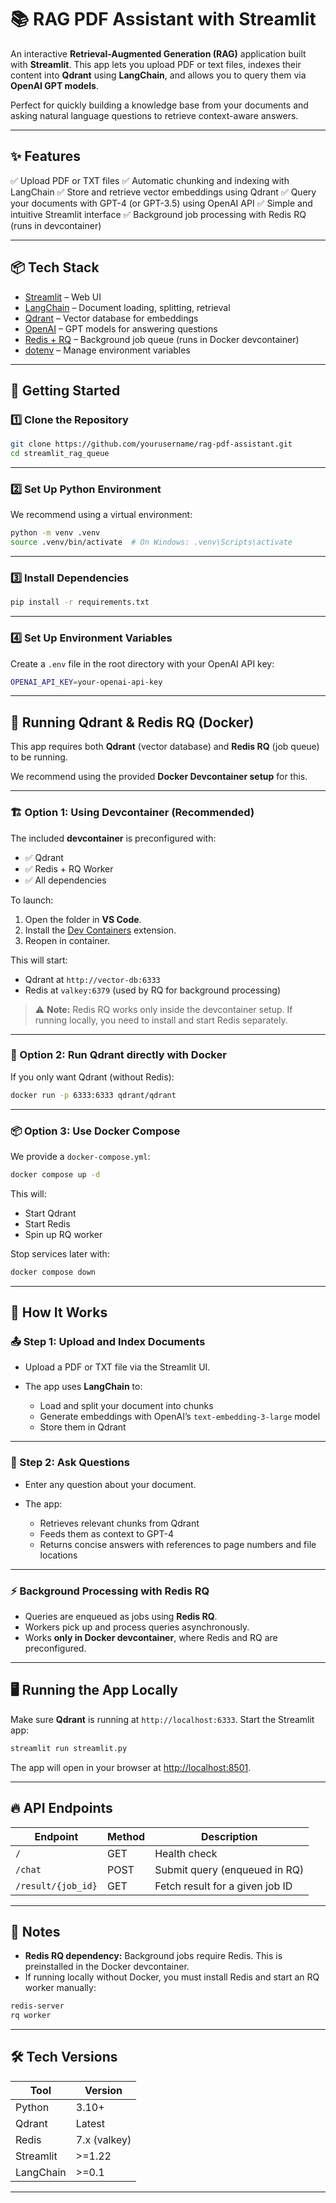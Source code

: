# 📚 RAG PDF Assistant with Streamlit

An interactive **Retrieval-Augmented Generation (RAG)** application built with **Streamlit**. This app lets you upload PDF or text files, indexes their content into **Qdrant** using **LangChain**, and allows you to query them via **OpenAI GPT models**.

Perfect for quickly building a knowledge base from your documents and asking natural language questions to retrieve context-aware answers.

---

## ✨ Features

✅ Upload PDF or TXT files
✅ Automatic chunking and indexing with LangChain
✅ Store and retrieve vector embeddings using Qdrant
✅ Query your documents with GPT-4 (or GPT-3.5) using OpenAI API
✅ Simple and intuitive Streamlit interface
✅ Background job processing with Redis RQ (runs in devcontainer)

---

## 📦 Tech Stack

* [Streamlit](https://streamlit.io/) – Web UI
* [LangChain](https://www.langchain.com/) – Document loading, splitting, retrieval
* [Qdrant](https://qdrant.tech/) – Vector database for embeddings
* [OpenAI](https://platform.openai.com/docs) – GPT models for answering questions
* [Redis + RQ](https://python-rq.org/) – Background job queue (runs in Docker devcontainer)
* [dotenv](https://pypi.org/project/python-dotenv/) – Manage environment variables

---

## 🚀 Getting Started

### 1️⃣ Clone the Repository

```bash
git clone https://github.com/yourusername/rag-pdf-assistant.git
cd streamlit_rag_queue
```

---

### 2️⃣ Set Up Python Environment

We recommend using a virtual environment:

```bash
python -m venv .venv
source .venv/bin/activate  # On Windows: .venv\Scripts\activate
```

---

### 3️⃣ Install Dependencies

```bash
pip install -r requirements.txt
```

---

### 4️⃣ Set Up Environment Variables

Create a `.env` file in the root directory with your OpenAI API key:

```bash
OPENAI_API_KEY=your-openai-api-key
```

---

## 🐳 Running Qdrant & Redis RQ (Docker)

This app requires both **Qdrant** (vector database) and **Redis RQ** (job queue) to be running.

We recommend using the provided **Docker Devcontainer setup** for this.

---

### 🏗️ Option 1: Using Devcontainer (Recommended)

The included **devcontainer** is preconfigured with:

* ✅ Qdrant
* ✅ Redis + RQ Worker
* ✅ All dependencies

To launch:

1. Open the folder in **VS Code**.
2. Install the [Dev Containers](https://marketplace.visualstudio.com/items?itemName=ms-vscode-remote.remote-containers) extension.
3. Reopen in container.

This will start:

* Qdrant at `http://vector-db:6333`
* Redis at `valkey:6379` (used by RQ for background processing)

> ⚠️ **Note:** Redis RQ works only inside the devcontainer setup. If running locally, you need to install and start Redis separately.

---

### 🏃 Option 2: Run Qdrant directly with Docker

If you only want Qdrant (without Redis):

```bash
docker run -p 6333:6333 qdrant/qdrant
```

---

### 📦 Option 3: Use Docker Compose

We provide a `docker-compose.yml`:

```bash
docker compose up -d
```

This will:

* Start Qdrant
* Start Redis
* Spin up RQ worker

Stop services later with:

```bash
docker compose down
```

---

## 📝 How It Works

### 📤 Step 1: Upload and Index Documents

* Upload a PDF or TXT file via the Streamlit UI.
* The app uses **LangChain** to:

  * Load and split your document into chunks
  * Generate embeddings with OpenAI’s `text-embedding-3-large` model
  * Store them in Qdrant

---

### 🔎 Step 2: Ask Questions

* Enter any question about your document.
* The app:

  * Retrieves relevant chunks from Qdrant
  * Feeds them as context to GPT-4
  * Returns concise answers with references to page numbers and file locations

---

### ⚡ Background Processing with Redis RQ

* Queries are enqueued as jobs using **Redis RQ**.
* Workers pick up and process queries asynchronously.
* Works **only in Docker devcontainer**, where Redis and RQ are preconfigured.

---

## 🖥️ Running the App Locally

Make sure **Qdrant** is running at `http://localhost:6333`.
Start the Streamlit app:

```bash
streamlit run streamlit.py
```

The app will open in your browser at [http://localhost:8501](http://localhost:8501).

---

## 🔥 API Endpoints

| Endpoint           | Method | Description                     |
| ------------------ | ------ | ------------------------------- |
| `/`                | GET    | Health check                    |
| `/chat`            | POST   | Submit query (enqueued in RQ)   |
| `/result/{job_id}` | GET    | Fetch result for a given job ID |

---


## 📖 Notes

* **Redis RQ dependency:** Background jobs require Redis. This is preinstalled in the Docker devcontainer.
* If running locally without Docker, you must install Redis and start an RQ worker manually:

```bash
redis-server
rq worker
```

---

## 🛠️ Tech Versions

| Tool      | Version      |
| --------- | ------------ |
| Python    | 3.10+        |
| Qdrant    | Latest       |
| Redis     | 7.x (valkey) |
| Streamlit | >=1.22       |
| LangChain | >=0.1        |

---

